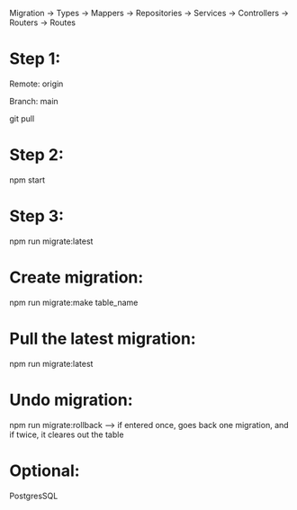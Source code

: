 Migration -> Types -> Mappers -> Repositories -> Services -> Controllers -> Routers -> Routes

# Step 1:
Remote: origin

Branch: main

git pull

# Step 2:
npm start
# Step 3:
npm run migrate:latest


# Create migration:
npm run migrate:make table_name

# Pull the latest migration:
npm run migrate:latest

# Undo migration:
npm run migrate:rollback --> if entered once, goes back one migration, and if twice, it cleares out the table

# Optional:
PostgresSQL
